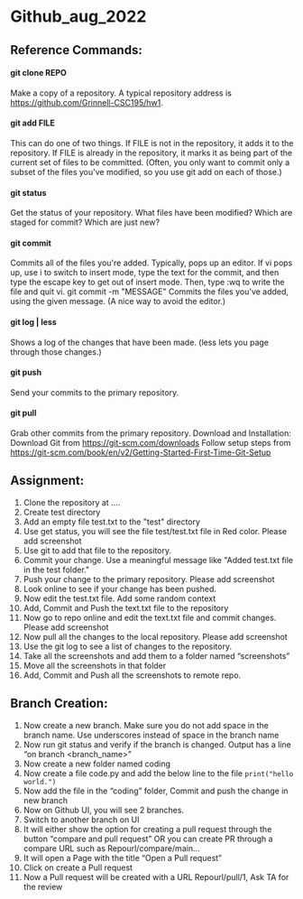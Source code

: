 # Github_aug_2022


## Reference Commands:

#### git clone REPO

Make a copy of a repository. A typical repository address is https://github.com/Grinnell-CSC195/hw1.

#### git add FILE

This can do one of two things. If FILE is not in the repository, it adds it to the repository. If FILE is already in the repository, it marks it as being part of the current set of files to be committed. (Often, you only want to commit only a subset of the files you've modified, so you use git add on each of those.)

#### git status

Get the status of your repository. What files have been modified? Which are staged for commit? Which are just new?

#### git commit

Commits all of the files you're added. Typically, pops up an editor. If vi pops up, use i to switch to insert mode, type the text for the commit, and then type the escape key to get out of insert mode. Then, type :wq to write the file and quit vi.
git commit -m "MESSAGE"
Commits the files you've added, using the given message. (A nice way to avoid the editor.)

#### git log | less

Shows a log of the changes that have been made. (less lets you page through those changes.)

#### git push

Send your commits to the primary repository.

#### git pull

Grab other commits from the primary repository.
Download and Installation:
Download Git from https://git-scm.com/downloads
Follow setup steps from https://git-scm.com/book/en/v2/Getting-Started-First-Time-Git-Setup


## Assignment:

1. Clone the repository at ….
2. Create test directory
3. Add an empty file test.txt to the "test" directory 
4. Use get status, you will see the file test/test.txt file in Red color. Please add screenshot
5. Use git to add that file to the repository.
6. Commit your change. Use a meaningful message like "Added test.txt file in the test folder."
7. Push your change to the primary repository. Please add screenshot
8. Look online to see if your change has been pushed.
9. Now edit the test.txt file. Add some random context
10. Add, Commit and Push the text.txt file to the repository
11. Now go to repo online and edit the text.txt file and commit changes.  Please add screenshot
12. Now pull all the changes to the local repository. Please add screenshot
13. Use the git log to see a list of changes to the repository.
14. Take all the screenshots and add them to a folder named “screenshots”
15. Move all the screenshots in that folder
16. Add, Commit and Push all the screenshots to remote repo.


## Branch Creation:

1. Now create a new branch. Make sure you do not add space in the branch name. Use underscores instead of space in the branch name
2. Now run git status and verify if the branch is changed. Output has a line “on branch <branch_name>”
3. Now create a new folder named coding
4. Now create a file code.py and add the below line to the file
       ```print("hello world.")
       ```
5. Now add the file in the “coding” folder, Commit and push the change in new branch
6. Now on Github UI, you will see 2 branches. 
7. Switch to another branch on UI
8. It will either show the option for creating a pull request through the button “compare and pull request” OR you can create PR through a compare URL such as Repourl/compare/main…<branch name> 
9. It will open a Page with the title “Open a Pull request”
10. Click on create a Pull request 
11. Now a Pull request will be created with a URL Repourl/pull/1, Ask TA for the review


